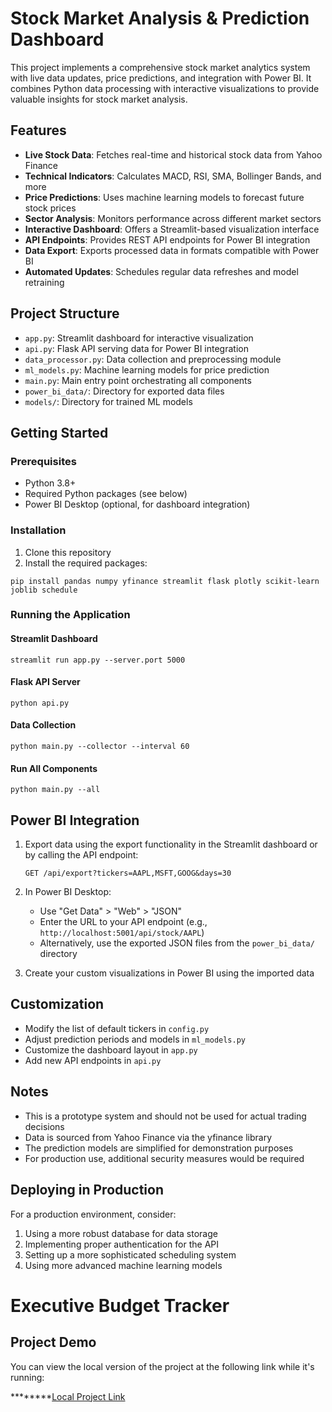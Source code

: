 # Stock Market Analysis & Prediction Dashboard

This project implements a comprehensive stock market analytics system with live data updates, price predictions, and integration with Power BI. It combines Python data processing with interactive visualizations to provide valuable insights for stock market analysis.

## Features

- **Live Stock Data**: Fetches real-time and historical stock data from Yahoo Finance
- **Technical Indicators**: Calculates MACD, RSI, SMA, Bollinger Bands, and more
- **Price Predictions**: Uses machine learning models to forecast future stock prices
- **Sector Analysis**: Monitors performance across different market sectors
- **Interactive Dashboard**: Offers a Streamlit-based visualization interface
- **API Endpoints**: Provides REST API endpoints for Power BI integration
- **Data Export**: Exports processed data in formats compatible with Power BI
- **Automated Updates**: Schedules regular data refreshes and model retraining

## Project Structure

- `app.py`: Streamlit dashboard for interactive visualization
- `api.py`: Flask API serving data for Power BI integration
- `data_processor.py`: Data collection and preprocessing module
- `ml_models.py`: Machine learning models for price prediction
- `main.py`: Main entry point orchestrating all components
- `power_bi_data/`: Directory for exported data files
- `models/`: Directory for trained ML models

## Getting Started

### Prerequisites

- Python 3.8+
- Required Python packages (see below)
- Power BI Desktop (optional, for dashboard integration)

### Installation

1. Clone this repository
2. Install the required packages:

```
pip install pandas numpy yfinance streamlit flask plotly scikit-learn joblib schedule
```

### Running the Application

#### Streamlit Dashboard

```
streamlit run app.py --server.port 5000
```

#### Flask API Server

```
python api.py
```

#### Data Collection

```
python main.py --collector --interval 60
```

#### Run All Components

```
python main.py --all
```

## Power BI Integration

1. Export data using the export functionality in the Streamlit dashboard or by calling the API endpoint:
   ```
   GET /api/export?tickers=AAPL,MSFT,GOOG&days=30
   ```

2. In Power BI Desktop:
   - Use "Get Data" > "Web" > "JSON"
   - Enter the URL to your API endpoint (e.g., `http://localhost:5001/api/stock/AAPL`)
   - Alternatively, use the exported JSON files from the `power_bi_data/` directory

3. Create your custom visualizations in Power BI using the imported data

## Customization

- Modify the list of default tickers in `config.py`
- Adjust prediction periods and models in `ml_models.py`
- Customize the dashboard layout in `app.py`
- Add new API endpoints in `api.py`

## Notes

- This is a prototype system and should not be used for actual trading decisions
- Data is sourced from Yahoo Finance via the yfinance library
- The prediction models are simplified for demonstration purposes
- For production use, additional security measures would be required

## Deploying in Production

For a production environment, consider:

1. Using a more robust database for data storage
2. Implementing proper authentication for the API
3. Setting up a more sophisticated scheduling system
4. Using more advanced machine learning models
# Executive Budget Tracker
## Project Demo
You can view the local version of the project at the following link while it's running:

********[Local Project Link](http://127.0.0.1:8502/)


